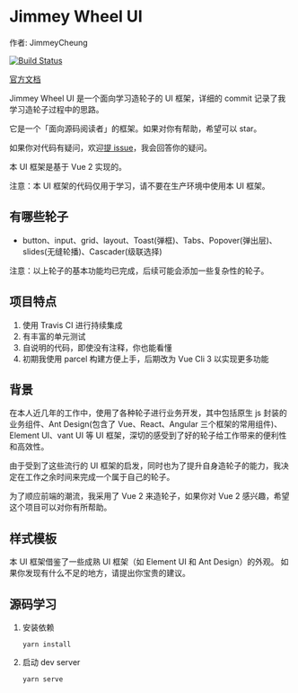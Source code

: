 
# Jimmey Wheel UI

作者: JimmeyCheung

[![Build Status](https://travis-ci.org/JimmeyCheung/vue-wheels.svg?branch=master)](https://travis-ci.org/JimmeyCheung/vue-wheels)

[官方文档](https://github.com/JimmeyCheung/vue-wheels/)

Jimmey Wheel UI 是一个面向学习造轮子的 UI 框架，详细的 commit 记录了我学习造轮子过程中的思路。

它是一个「面向源码阅读者」的框架。如果对你有帮助，希望可以 star。

如果你对代码有疑问，欢迎[提 issue](https://github.com/JimmeyCheung/vue-wheels/issues)，我会回答你的疑问。

本 UI 框架是基于 Vue 2 实现的。

注意：本 UI 框架的代码仅用于学习，请不要在生产环境中使用本 UI 框架。

## 有哪些轮子

- button、input、grid、layout、Toast(弹框)、Tabs、Popover(弹出层)、slides(无缝轮播)、Cascader(级联选择)

注意：以上轮子的基本功能均已完成，后续可能会添加一些复杂性的轮子。

## 项目特点

1. 使用 Travis CI 进行持续集成
2. 有丰富的单元测试
3. 自说明的代码，即使没有注释，你也能看懂
4. 初期我使用 parcel 构建方便上手，后期改为 Vue Cli 3 以实现更多功能

## 背景

在本人近几年的工作中，使用了各种轮子进行业务开发，其中包括原生 js 封装的业务组件、Ant Design(包含了 Vue、React、Angular 三个框架的常用组件)、Element UI、vant UI 等 UI 框架，深切的感受到了好的轮子给工作带来的便利性和高效性。

由于受到了这些流行的 UI 框架的启发，同时也为了提升自身造轮子的能力，我决定在工作之余时间来完成一个属于自己的轮子。

为了顺应前端的潮流，我采用了 Vue 2 来造轮子，如果你对 Vue 2 感兴趣，希望这个项目可以对你有所帮助。

## 样式模板

本 UI 框架借鉴了一些成熟 UI 框架（如 Element UI 和 Ant Design）的外观。
如果你发现有什么不足的地方，请提出你宝贵的建议。

## 源码学习

1. 安装依赖

   ```
   yarn install
   ```

2. 启动 dev server
   ```
   yarn serve
   ```
